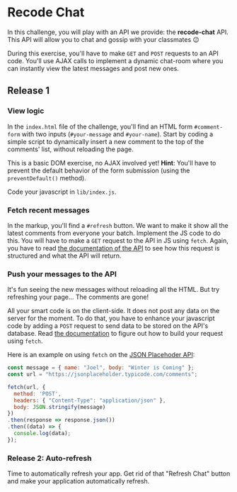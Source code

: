 # Recode Chat

In this challenge, you will play with an API we provide: the **recode-chat** API.
This API will allow you to chat and gossip with your classmates 😉

During this exercise, you'll have to make `GET` and `POST` requests to an API code. You'll use AJAX calls to implement a dynamic chat-room where you can instantly view the latest messages and post new ones.

## Release 1

### View logic

In the `index.html` file of the challenge, you'll find an HTML form `#comment-form` with two inputs (`#your-message` and `#your-name`). Start by coding a simple script to dynamically insert a new comment to the top of the comments' list, without reloading the page.

This is a basic DOM exercise, no AJAX involved yet! **Hint**: You'll have to prevent the default behavior of the form submission (using the `preventDefault()` method).

Code your javascript in `lib/index.js`.

### Fetch recent messages

In the markup, you'll find a `#refresh` button. We want to make it show all the latest comments from everyone your batch. Implement the JS code to do this. You will have to make a `GET` request to the API in JS using `fetch`. Again, you have to read [the documentation of the API](https://github.com/MedetaiAkaru/recode-chat-api/blob/master/README.md) to see how this request is structured and what the API will return.

### Push your messages to the API

It's fun seeing the new messages without reloading all the HTML. But try refreshing your page... The comments are gone!

All your smart code is on the client-side. It does not post any data on the server for the moment. To do that, you have to enhance your javascript code by adding a `POST` request to send data to be stored on the API's database. Read [the documentation](https://github.com/MedetaiAkaru/recode-chat-api/blob/master/README.md) to figure out how to build your request using `fetch`.

Here is an example on using `fetch` on the [JSON Placehoder API](https://jsonplaceholder.typicode.com/):

```js
const message = { name: "Joel", body: "Winter is Coming" };
const url = "https://jsonplaceholder.typicode.com/comments";

fetch(url, {
  method: 'POST',
  headers: { "Content-Type": "application/json" },
  body: JSON.stringify(message)
})
.then(response => response.json())
.then((data) => {
  console.log(data);
});
```

### Release 2: Auto-refresh

Time to automatically refresh your app. Get rid of that "Refresh Chat" button and make your application automatically refresh.